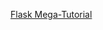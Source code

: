 [Flask Mega-Tutorial](https://blog.miguelgrinberg.com/post/the-flask-mega-tutorial-part-i-hello-world)
